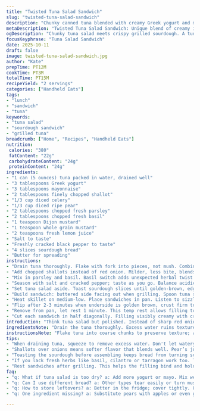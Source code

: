 ```yaml
---
title: "Twisted Tuna Salad Sandwich"
slug: "twisted-tuna-salad-sandwich"
description: "Chunky canned tuna blended with creamy Greek yogurt and mayonnaise. Red onion swapped for shallots for milder bite. Celery stays crisp but apple trades for tart pear, adding subtle sweetness. Dill replaced by fresh basil—unexpected hit. Dijon mustard with a splash of grainy mustard for texture and depth. Lemon juice brightens; salt and cracked black pepper balance. Toasted sourdough bread buttered on outside, grilled to golden, crunchy shell holding a moist, flavorful tuna salad core. Quick prep, serves two, lunch or light dinner. Practical tweaks for pantry staples. Visual cues and textures guide the way."
metaDescription: "Twisted Tuna Salad Sandwich: Unique blend of creamy ingredients with crunchy textures. Enjoy a delicious lunch that's quick to prepare."
ogDescription: "Chunky tuna salad meets crispy grilled sourdough. A tuna sandwich like no other. Quick, tasty lunch or light dinner for two."
focusKeyphrase: "Tuna Salad Sandwich"
date: 2025-10-11
draft: false
image: twisted-tuna-salad-sandwich.jpg
author: "Kate"
prepTime: PT12M
cookTime: PT3M
totalTime: PT15M
recipeYield: "2 servings"
categories: ["Handheld Eats"]
tags:
- "lunch"
- "sandwich"
- "tuna"
keywords:
- "tuna salad"
- "sourdough sandwich"
- "grilled tuna"
breadcrumb: ["Home", "Recipes", "Handheld Eats"]
nutrition: 
 calories: "380"
 fatContent: "22g"
 carbohydrateContent: "24g"
 proteinContent: "24g"
ingredients:
- "1 can (5 ounces) tuna packed in water, drained well"
- "3 tablespoons Greek yogurt"
- "3 tablespoons mayonnaise"
- "2 tablespoons finely chopped shallot"
- "1/3 cup diced celery"
- "1/3 cup diced ripe pear"
- "2 tablespoons chopped fresh parsley"
- "2 tablespoons chopped fresh basil"
- "1 teaspoon Dijon mustard"
- "1 teaspoon whole grain mustard"
- "2 teaspoons fresh lemon juice"
- "Salt to taste"
- "Freshly cracked black pepper to taste"
- "4 slices sourdough bread"
- "Butter for spreading"
instructions:
- "Drain tuna thoroughly. Flake with fork into pieces, not mush. Combine with Greek yogurt and mayonnaise in large bowl, creamy base but not gloppy."
- "Add chopped shallots instead of red onion. Milder, less bite, blends better. Celery diced fine for crunch; pears diced similar size, soft and juicy contrast."
- "Mix in parsley and basil. Basil switch adds unexpected herbal twist. Two mustards merged—Dijon for zippy heat; grainy for texture. Lemon juice squeezed fresh, bright balance."
- "Season with salt and cracked pepper; taste as you go. Balance acidic punch and saltiness — no need to dump salt all at once."
- "Set tuna salad aside. Toast sourdough slices until golden-brown, edges crisp, surface bubbling. Butter one side of each slice while hot so it melts right in."
- "Build sandwich: buttered side facing out when grilling. Spoon tuna salad evenly onto two slices, spread but not smooshed. Top with remaining bread slices, buttered side out."
- "Heat skillet on medium-low. Place sandwiches in pan. Listen to sizzle, smell toasty butter aroma. Press gently with spatula for even contact."
- "Flip after 2-3 minutes when underside is golden brown, crust firm to the touch, not burnt. Repeat same for other side."
- "Remove from pan, let rest 1 minute. This temp rest allows filling to bind, prevents spilling when cutting."
- "Cut each sandwich in half diagonally. Filling visibly creamy with crisp pear bits. Serve immediately."
introduction: "Think tuna salad but polished. Instead of sharp red onion, shallots soften the flavor quite a bit. Pear swaps in for apple—less crunch, more subtle sweetness, changes texture game. Basil replaces dill. Fresh green instead of anise-like. Two mustards: Dijon plus grainy seeds dance on palate, more interesting. Toasted sourdough, buttered on the outside, grilled slow so it crisps without burning. Tuna salad creamy but not sloppy. Textural contrast prime here—soft salad, crunchy celery and pear, toasted bread. Quick to make, intuitive. No guessing. Salt and pepper measured by taste, not by spoonful. Pause when sandwich is grilled just right—not fried black. Rest briefly before cutting so it holds together. Simple yet layered. Practical tips and backup fixes if you don’t have basil or grainy mustard. Just don’t skip the rest step."
ingredientsNote: "Drain the tuna thoroughly. Excess water ruins texture, makes salad watery. Greek yogurt combines creaminess with tang, cuts mayo amount safely without drying. Shallots replace red onions for gentler bite—perfect when you’re sensitive to sharpness. Pear adds juicy softness; ripe but firm recommended to avoid mushy chunks. Basil swapped in for dill; if unavailable, sub cilantro or tarragon for different herbal notes. Using two mustards—Dijon plus grainy—adds complexity and texture, but if grainy not on hand, double Dijon with pinch of mustard seeds or horseradish for punch. Use sourdough if possible. Neutral white bread sogs up salad, losing crunch contrast. Butter softens bread exterior during grilling; if dairy-free, use olive oil but expect less rich aroma. Salt last, always taste as you go. Pepper freshly crushed, more aroma than pre-ground powders."
instructionsNote: "Flake tuna into coarse chunks to preserve texture; avoid pulverizing. Combine yogurt and mayo first, coat tuna evenly. Once other ingredients added, gently fold to avoid breaking celery or fruit bits. Toast bread prior to assembling for better crunch seal—skip this and bread sogs fast. Butter spread while toasts are hot encourages melting and browning, creating crispy exterior on pan. Assemble sandwiches so buttered side faces outer pan—crucial for golden crust; otherwise bread fries unevenly and sticks. Medium-low heat for grilling—too high burns crust before salad warms through. Listen for gentle sizzle. Press sandwich lightly to compress but don’t smash flat. Flip when you see golden crust bubbling up; patience beats rush here. Resting post-cook settles filling and prevents messy leaks when slicing. Cut diagonally for ease—the sandwich holds its shape, filling peeks, making bite experience layered. If basil or pears unavailable, swap with fresh cilantro and crisp apple chunks—not same but equally good. Always taste, adjust salt and lemon last to perfect balance."
tips:
- "When draining tuna, squeeze to remove excess water. Don't let watery salad mess with taste. Use Greek yogurt for tangy creaminess. Control mayo to avoid soggy."
- "Shallots over onions means softer flavor that blends well. Pear’s juiciness contrasts nicely with crunchy celery. Aim for ripe but firm pear to dodge mushiness."
- "Toasting the sourdough before assembling keeps bread from turning soggy. Butter the hot toast for better melting. Enjoy that crispy shell. Then grill low and slow."
- "If you lack fresh herbs like basil, cilantro or tarragon work too. Two mustards give a flavor pop. No whole grain mustard? Use more Dijon with mustard seeds."
- "Rest sandwiches after grilling. This helps the filling bind and hold when cut. If too hot, filling spills out. Wait—then slice diagonally for easy eating."
faq:
- "q: What if tuna salad is too dry? a: Add more yogurt or mayo. Mix well. Also, don't skip lemon juice for balance."
- "q: Can I use different bread? a: Other types tear easily or turn mushy quick. Sourdough stands firm longer, keeps crunch."
- "q: How to store leftovers? a: Better in the fridge; cover tightly. Use within two days for best quality. But not too long."
- "q: One ingredient missing? a: Substitute pears with apples or even grapes. Not the same but can still work. Always adjust for taste."

---
```

